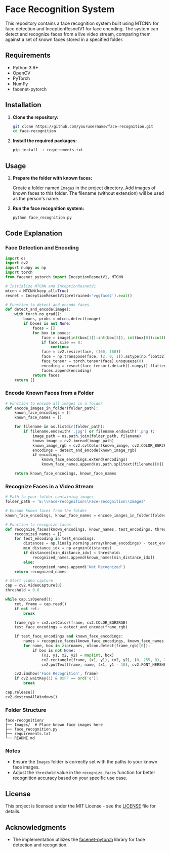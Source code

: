 # Face Recognition System

This repository contains a face recognition system built using MTCNN for face detection and InceptionResnetV1 for face encoding. The system can detect and recognize faces from a live video stream, comparing them against a set of known faces stored in a specified folder.

## Requirements

- Python 3.6+
- OpenCV
- PyTorch
- NumPy
- facenet-pytorch

## Installation

1. **Clone the repository:**

    ```bash
    git clone https://github.com/yourusername/face-recognition.git
    cd face-recognition
    ```

2. **Install the required packages:**

    ```bash
    pip install -r requirements.txt
    ```

## Usage

1. **Prepare the folder with known faces:**

    Create a folder named `Images` in the project directory. Add images of known faces to this folder. The filename (without extension) will be used as the person's name.

2. **Run the face recognition system:**

    ```bash
    python face_recognition.py
    ```

## Code Explanation

### Face Detection and Encoding

```python
import os
import cv2
import numpy as np
import torch
from facenet_pytorch import InceptionResnetV1, MTCNN

# Initialize MTCNN and InceptionResnetV1
mtcnn = MTCNN(keep_all=True)
resnet = InceptionResnetV1(pretrained='vggface2').eval()

# Function to detect and encode faces
def detect_and_encode(image):
    with torch.no_grad():
        boxes, probs = mtcnn.detect(image)
        if boxes is not None:
            faces = []
            for box in boxes:
                face = image[int(box[1]):int(box[3]), int(box[0]):int(box[2])]
                if face.size == 0:
                    continue
                face = cv2.resize(face, (160, 160))
                face = np.transpose(face, (2, 0, 1)).astype(np.float32) / 255.0
                face_tensor = torch.tensor(face).unsqueeze(0)
                encoding = resnet(face_tensor).detach().numpy().flatten()
                faces.append(encoding)
            return faces
    return []
```

### Encode Known Faces from a Folder

```python
# Function to encode all images in a folder
def encode_images_in_folder(folder_path):
    known_face_encodings = []
    known_face_names = []

    for filename in os.listdir(folder_path):
        if filename.endswith('.jpg') or filename.endswith('.png'):
            image_path = os.path.join(folder_path, filename)
            known_image = cv2.imread(image_path)
            known_image_rgb = cv2.cvtColor(known_image, cv2.COLOR_BGR2RGB)
            encodings = detect_and_encode(known_image_rgb)
            if encodings:
                known_face_encodings.extend(encodings)
                known_face_names.append(os.path.splitext(filename)[0])  # Use filename as the name

    return known_face_encodings, known_face_names
```

### Recognize Faces in a Video Stream

```python
# Path to your folder containing images
folder_path = 'E:\\Face-recognition\\Face-recognition\\Images'

# Encode known faces from the folder
known_face_encodings, known_face_names = encode_images_in_folder(folder_path)

# Function to recognize faces
def recognize_faces(known_encodings, known_names, test_encodings, threshold=0.6):
    recognized_names = []
    for test_encoding in test_encodings:
        distances = np.linalg.norm(np.array(known_encodings) - test_encoding, axis=1)
        min_distance_idx = np.argmin(distances)
        if distances[min_distance_idx] < threshold:
            recognized_names.append(known_names[min_distance_idx])
        else:
            recognized_names.append('Not Recognized')
    return recognized_names

# Start video capture
cap = cv2.VideoCapture(0)
threshold = 0.6

while cap.isOpened():
    ret, frame = cap.read()
    if not ret:
        break

    frame_rgb = cv2.cvtColor(frame, cv2.COLOR_BGR2RGB)
    test_face_encodings = detect_and_encode(frame_rgb)

    if test_face_encodings and known_face_encodings:
        names = recognize_faces(known_face_encodings, known_face_names, test_face_encodings, threshold)
        for name, box in zip(names, mtcnn.detect(frame_rgb)[0]):
            if box is not None:
                (x1, y1, x2, y2) = map(int, box)
                cv2.rectangle(frame, (x1, y1), (x2, y2), (0, 255, 0), 2)
                cv2.putText(frame, name, (x1, y1 - 10), cv2.FONT_HERSHEY_SIMPLEX, 1, (0, 255, 0), 2, cv2.LINE_AA)

    cv2.imshow('Face Recognition', frame)
    if cv2.waitKey(1) & 0xFF == ord('q'):
        break

cap.release()
cv2.destroyAllWindows()
```

### Folder Structure

```
face-recognition/
├── Images/  # Place known face images here
├── face_recognition.py
├── requirements.txt
└── README.md
```

### Notes

- Ensure the `Images` folder is correctly set with the paths to your known face images.
- Adjust the `threshold` value in the `recognize_faces` function for better recognition accuracy based on your specific use case.

## License

This project is licensed under the MIT License - see the [LICENSE](LICENSE) file for details.

## Acknowledgments

- The implementation utilizes the [facenet-pytorch](https://github.com/timesler/facenet-pytorch) library for face detection and recognition.
